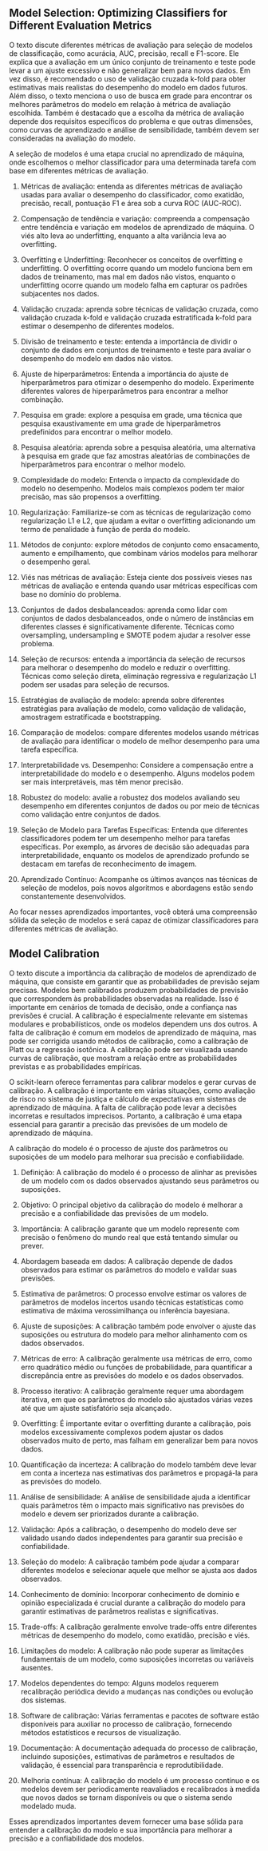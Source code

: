 ## Model Selection: Optimizing Classifiers for Different Evaluation Metrics

O texto discute diferentes métricas de avaliação para seleção de modelos de classificação, como acurácia, AUC, precisão, recall e F1-score. Ele explica que a avaliação em um único conjunto de treinamento e teste pode levar a um ajuste excessivo e não generalizar bem para novos dados. Em vez disso, é recomendado o uso de validação cruzada k-fold para obter estimativas mais realistas do desempenho do modelo em dados futuros. Além disso, o texto menciona o uso de busca em grade para encontrar os melhores parâmetros do modelo em relação à métrica de avaliação escolhida. Também é destacado que a escolha da métrica de avaliação depende dos requisitos específicos do problema e que outras dimensões, como curvas de aprendizado e análise de sensibilidade, também devem ser consideradas na avaliação do modelo. 

A seleção de modelos é uma etapa crucial no aprendizado de máquina, onde escolhemos o melhor classificador para uma determinada tarefa com base em diferentes métricas de avaliação.

1. Métricas de avaliação: entenda as diferentes métricas de avaliação usadas para avaliar o desempenho do classificador, como exatidão, precisão, recall, pontuação F1 e área sob a curva ROC (AUC-ROC).

2. Compensação de tendência e variação: compreenda a compensação entre tendência e variação em modelos de aprendizado de máquina. O viés alto leva ao underfitting, enquanto a alta variância leva ao overfitting.

3. Overfitting e Underfitting: Reconhecer os conceitos de overfitting e underfitting. O overfitting ocorre quando um modelo funciona bem em dados de treinamento, mas mal em dados não vistos, enquanto o underfitting ocorre quando um modelo falha em capturar os padrões subjacentes nos dados.

4. Validação cruzada: aprenda sobre técnicas de validação cruzada, como validação cruzada k-fold e validação cruzada estratificada k-fold para estimar o desempenho de diferentes modelos.

5. Divisão de treinamento e teste: entenda a importância de dividir o conjunto de dados em conjuntos de treinamento e teste para avaliar o desempenho do modelo em dados não vistos.

6. Ajuste de hiperparâmetros: Entenda a importância do ajuste de hiperparâmetros para otimizar o desempenho do modelo. Experimente diferentes valores de hiperparâmetros para encontrar a melhor combinação.

7. Pesquisa em grade: explore a pesquisa em grade, uma técnica que pesquisa exaustivamente em uma grade de hiperparâmetros predefinidos para encontrar o melhor modelo.

8. Pesquisa aleatória: aprenda sobre a pesquisa aleatória, uma alternativa à pesquisa em grade que faz amostras aleatórias de combinações de hiperparâmetros para encontrar o melhor modelo.

9. Complexidade do modelo: Entenda o impacto da complexidade do modelo no desempenho. Modelos mais complexos podem ter maior precisão, mas são propensos a overfitting.

10. Regularização: Familiarize-se com as técnicas de regularização como regularização L1 e L2, que ajudam a evitar o overfitting adicionando um termo de penalidade à função de perda do modelo.

11. Métodos de conjunto: explore métodos de conjunto como ensacamento, aumento e empilhamento, que combinam vários modelos para melhorar o desempenho geral.

12. Viés nas métricas de avaliação: Esteja ciente dos possíveis vieses nas métricas de avaliação e entenda quando usar métricas específicas com base no domínio do problema.

13. Conjuntos de dados desbalanceados: aprenda como lidar com conjuntos de dados desbalanceados, onde o número de instâncias em diferentes classes é significativamente diferente. Técnicas como oversampling, undersampling e SMOTE podem ajudar a resolver esse problema.

14. Seleção de recursos: entenda a importância da seleção de recursos para melhorar o desempenho do modelo e reduzir o overfitting. Técnicas como seleção direta, eliminação regressiva e regularização L1 podem ser usadas para seleção de recursos.

15. Estratégias de avaliação de modelo: aprenda sobre diferentes estratégias para avaliação de modelo, como validação de validação, amostragem estratificada e bootstrapping.

16. Comparação de modelos: compare diferentes modelos usando métricas de avaliação para identificar o modelo de melhor desempenho para uma tarefa específica.

17. Interpretabilidade vs. Desempenho: Considere a compensação entre a interpretabilidade do modelo e o desempenho. Alguns modelos podem ser mais interpretáveis, mas têm menor precisão.

18. Robustez do modelo: avalie a robustez dos modelos avaliando seu desempenho em diferentes conjuntos de dados ou por meio de técnicas como validação entre conjuntos de dados.

19. Seleção de Modelo para Tarefas Específicas: Entenda que diferentes classificadores podem ter um desempenho melhor para tarefas específicas. Por exemplo, as árvores de decisão são adequadas para interpretabilidade, enquanto os modelos de aprendizado profundo se destacam em tarefas de reconhecimento de imagem.

20. Aprendizado Contínuo: Acompanhe os últimos avanços nas técnicas de seleção de modelos, pois novos algoritmos e abordagens estão sendo constantemente desenvolvidos.

Ao focar nesses aprendizados importantes, você obterá uma compreensão sólida da seleção de modelos e será capaz de otimizar classificadores para diferentes métricas de avaliação.

## Model Calibration

O texto discute a importância da calibração de modelos de aprendizado de máquina, que consiste em garantir que as probabilidades de previsão sejam precisas. Modelos bem calibrados produzem probabilidades de previsão que correspondem às probabilidades observadas na realidade. Isso é importante em cenários de tomada de decisão, onde a confiança nas previsões é crucial. A calibração é especialmente relevante em sistemas modulares e probabilísticos, onde os modelos dependem uns dos outros. A falta de calibração é comum em modelos de aprendizado de máquina, mas pode ser corrigida usando métodos de calibração, como a calibração de Platt ou a regressão isotônica. A calibração pode ser visualizada usando curvas de calibração, que mostram a relação entre as probabilidades previstas e as probabilidades empíricas.

O scikit-learn oferece ferramentas para calibrar modelos e gerar curvas de calibração. A calibração é importante em várias situações, como avaliação de risco no sistema de justiça e cálculo de expectativas em sistemas de aprendizado de máquina. A falta de calibração pode levar a decisões incorretas e resultados imprecisos. Portanto, a calibração é uma etapa essencial para garantir a precisão das previsões de um modelo de aprendizado de máquina.

A calibração do modelo é o processo de ajuste dos parâmetros ou suposições de um modelo para melhorar sua precisão e confiabilidade.

1. Definição: A calibração do modelo é o processo de alinhar as previsões de um modelo com os dados observados ajustando seus parâmetros ou suposições.

2. Objetivo: O principal objetivo da calibração do modelo é melhorar a precisão e a confiabilidade das previsões de um modelo.

3. Importância: A calibração garante que um modelo represente com precisão o fenômeno do mundo real que está tentando simular ou prever.

4. Abordagem baseada em dados: A calibração depende de dados observados para estimar os parâmetros do modelo e validar suas previsões.

5. Estimativa de parâmetros: O processo envolve estimar os valores de parâmetros de modelos incertos usando técnicas estatísticas como estimativa de máxima verossimilhança ou inferência bayesiana.

6. Ajuste de suposições: A calibração também pode envolver o ajuste das suposições ou estrutura do modelo para melhor alinhamento com os dados observados.

7. Métricas de erro: A calibração geralmente usa métricas de erro, como erro quadrático médio ou funções de probabilidade, para quantificar a discrepância entre as previsões do modelo e os dados observados.

8. Processo iterativo: A calibração geralmente requer uma abordagem iterativa, em que os parâmetros do modelo são ajustados várias vezes até que um ajuste satisfatório seja alcançado.

9. Overfitting: É importante evitar o overfitting durante a calibração, pois modelos excessivamente complexos podem ajustar os dados observados muito de perto, mas falham em generalizar bem para novos dados.

10. Quantificação da incerteza: A calibração do modelo também deve levar em conta a incerteza nas estimativas dos parâmetros e propagá-la para as previsões do modelo.

11. Análise de sensibilidade: A análise de sensibilidade ajuda a identificar quais parâmetros têm o impacto mais significativo nas previsões do modelo e devem ser priorizados durante a calibração.

12. Validação: Após a calibração, o desempenho do modelo deve ser validado usando dados independentes para garantir sua precisão e confiabilidade.

13. Seleção do modelo: A calibração também pode ajudar a comparar diferentes modelos e selecionar aquele que melhor se ajusta aos dados observados.

14. Conhecimento de domínio: Incorporar conhecimento de domínio e opinião especializada é crucial durante a calibração do modelo para garantir estimativas de parâmetros realistas e significativas.

15. Trade-offs: A calibração geralmente envolve trade-offs entre diferentes métricas de desempenho do modelo, como exatidão, precisão e viés.

16. Limitações do modelo: A calibração não pode superar as limitações fundamentais de um modelo, como suposições incorretas ou variáveis ausentes.

17. Modelos dependentes do tempo: Alguns modelos requerem recalibração periódica devido a mudanças nas condições ou evolução dos sistemas.

18. Software de calibração: Várias ferramentas e pacotes de software estão disponíveis para auxiliar no processo de calibração, fornecendo métodos estatísticos e recursos de visualização.

19. Documentação: A documentação adequada do processo de calibração, incluindo suposições, estimativas de parâmetros e resultados de validação, é essencial para transparência e reprodutibilidade.

20. Melhoria contínua: A calibração do modelo é um processo contínuo e os modelos devem ser periodicamente reavaliados e recalibrados à medida que novos dados se tornam disponíveis ou que o sistema sendo modelado muda.

Esses aprendizados importantes devem fornecer uma base sólida para entender a calibração do modelo e sua importância para melhorar a precisão e a confiabilidade dos modelos.
